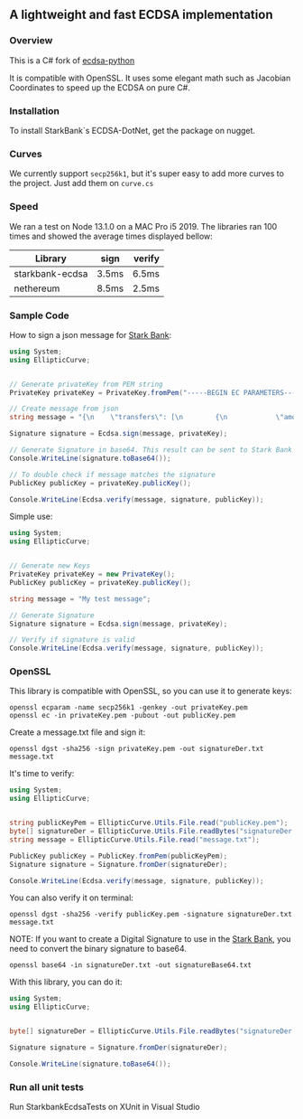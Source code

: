 ## A lightweight and fast ECDSA implementation

### Overview

This is a C# fork of [ecdsa-python]

It is compatible with OpenSSL.
It uses some elegant math such as Jacobian Coordinates to speed up the ECDSA on pure C#.

### Installation

To install StarkBank`s ECDSA-DotNet, get the package on nugget.

### Curves

We currently support `secp256k1`, but it's super easy to add more curves to the project. Just add them on `curve.cs`

### Speed

We ran a test on Node 13.1.0 on a MAC Pro i5 2019. The libraries ran 100 times and showed the average times displayed bellow:

| Library            | sign          | verify  |
| ------------------ |:-------------:| -------:|
| starkbank-ecdsa    |     3.5ms     |  6.5ms  |
| nethereum          |     8.5ms     |  2.5ms  |



### Sample Code

How to sign a json message for [Stark Bank]:

```cs
using System;
using EllipticCurve;


// Generate privateKey from PEM string
PrivateKey privateKey = PrivateKey.fromPem("-----BEGIN EC PARAMETERS-----\nBgUrgQQACg==\n-----END EC PARAMETERS-----\n-----BEGIN EC PRIVATE KEY-----\nMHQCAQEEIODvZuS34wFbt0X53+P5EnSj6tMjfVK01dD1dgDH02RzoAcGBSuBBAAK\noUQDQgAE/nvHu/SQQaos9TUljQsUuKI15Zr5SabPrbwtbfT/408rkVVzq8vAisbB\nRmpeRREXj5aog/Mq8RrdYy75W9q/Ig==\n-----END EC PRIVATE KEY-----\n");

// Create message from json
string message = "{\n    \"transfers\": [\n        {\n            \"amount\": 100000000,\n            \"taxId\": \"594.739.480-42\",\n            \"name\": \"Daenerys Targaryen Stormborn\",\n            \"bankCode\": \"341\",\n            \"branchCode\": \"2201\",\n            \"accountNumber\": \"76543-8\",\n            \"tags\": [\"daenerys\", \"targaryen\", \"transfer-1-external-id\"]\n        }\n    ]\n}";

Signature signature = Ecdsa.sign(message, privateKey);

// Generate Signature in base64. This result can be sent to Stark Bank in header as Digital-Signature parameter
Console.WriteLine(signature.toBase64());

// To double check if message matches the signature
PublicKey publicKey = privateKey.publicKey();

Console.WriteLine(Ecdsa.verify(message, signature, publicKey));
```

Simple use:

```cs
using System;
using EllipticCurve;


// Generate new Keys
PrivateKey privateKey = new PrivateKey();
PublicKey publicKey = privateKey.publicKey();

string message = "My test message";

// Generate Signature
Signature signature = Ecdsa.sign(message, privateKey);

// Verify if signature is valid
Console.WriteLine(Ecdsa.verify(message, signature, publicKey));
```

### OpenSSL

This library is compatible with OpenSSL, so you can use it to generate keys:

```
openssl ecparam -name secp256k1 -genkey -out privateKey.pem
openssl ec -in privateKey.pem -pubout -out publicKey.pem
```

Create a message.txt file and sign it:

```
openssl dgst -sha256 -sign privateKey.pem -out signatureDer.txt message.txt
```

It's time to verify:

```cs
using System;
using EllipticCurve;


string publicKeyPem = EllipticCurve.Utils.File.read("publicKey.pem");
byte[] signatureDer = EllipticCurve.Utils.File.readBytes("signatureDer.txt");
string message = EllipticCurve.Utils.File.read("message.txt");

PublicKey publicKey = PublicKey.fromPem(publicKeyPem);
Signature signature = Signature.fromDer(signatureDer);

Console.WriteLine(Ecdsa.verify(message, signature, publicKey));
```

You can also verify it on terminal:

```
openssl dgst -sha256 -verify publicKey.pem -signature signatureDer.txt message.txt
```

NOTE: If you want to create a Digital Signature to use in the [Stark Bank], you need to convert the binary signature to base64.

```
openssl base64 -in signatureDer.txt -out signatureBase64.txt
```

With this library, you can do it:

```cs
using System;
using EllipticCurve;


byte[] signatureDer = EllipticCurve.Utils.File.readBytes("signatureDer.txt");

Signature signature = Signature.fromDer(signatureDer);

Console.WriteLine(signature.toBase64());
```

[Stark Bank]: https://starkbank.com

### Run all unit tests
Run StarkbankEcdsaTests on XUnit in Visual Studio

[ecdsa-python]: https://github.com/starkbank/ecdsa-python
